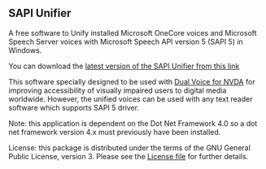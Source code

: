 ## SAPI Unifier

A free software to Unify installed Microsoft OneCore voices and Microsoft Speech Server voices with Microsoft Speech API version 5 (SAPI 5) in Windows.

You can download the [latest version of the SAPI Unifier from this link](https://github.com/Mahmood-Taghavi/SAPI_Unifier/releases/download/v1.0/SAPI_Unifier.exe) 

This software specially designed to be used with [Dual Voice for NVDA](https://mahmood-taghavi.github.io/dual_voice/) for improving accessibility of visually impaired users to digital media worldwide. However, the unified voices can be used with any text reader software which supports SAPI 5 driver.

Note: this application is dependent on the Dot Net Framework 4.0 so a dot net framework version 4.x must previously have been installed.

License: this package is distributed under the terms of the GNU General Public License, version 3. Please see the [License file](https://github.com/Mahmood-Taghavi/SAPI_Unifier/blob/master/LICENSE) for further details.
